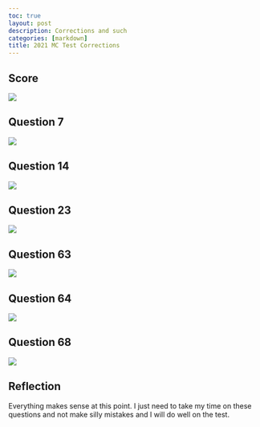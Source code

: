 ```yaml
---
toc: true
layout: post
description: Corrections and such
categories: [markdown]
title: 2021 MC Test Corrections
---
```


## Score
![]({{site.baseurl}}/images/2021.png)

## Question 7
![]({{site.baseurl}}/images/2021.png)

## Question 14
![]({{site.baseurl}}/images/2021.png)

## Question 23
![]({{site.baseurl}}/images/2021.png)

## Question 63
![]({{site.baseurl}}/images/2021.png)

## Question 64
![]({{site.baseurl}}/images/2021.png)

## Question 68
![]({{site.baseurl}}/images/2021.png)

## Reflection
Everything makes sense at this point. I just need to take my time on these questions and not make silly mistakes and I will do well on the test.